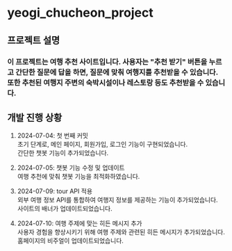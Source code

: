 # yeogi_chucheon_project

## 프로젝트 설명
### 이 프로젝트는 여행 추천 사이트입니다.  사용자는 "추천 받기" 버튼을 누르고 간단한 질문에 답을 하면, 질문에 맞춰 여행지를 추천받을 수 있습니다.  또한 추천된 여행지 주변의 숙박시설이나 레스토랑 등도 추천받을 수 있습니다.

## 개발 진행 상황

1. 2024-07-04: 첫 번째 커밋  
초기 단계로, 메인 페이지, 회원가입, 로그인 기능이 구현되었습니다.  
간단한 챗봇 기능이 추가되었습니다.

2. 2024-07-05: 챗봇 기능 수정 및 업데이트  
여행 추천에 맞춰 챗봇 기능을 최적화하였습니다.  

3. 2024-07-09: tour API 적용  
외부 여행 정보 API를 통합하여 여행지 정보를 제공하는 기능이 추가되었습니다.  
사이트의 배너가 업데이트되었습니다.  

4. 2024-07-10: 여행 주제에 맞는 히든 메시지 추가  
사용자 경험을 향상시키기 위해 여행 주제와 관련된 히든 메시지가 추가되었습니다.  
홈페이지의 비주얼이 업데이트되었습니다.  
